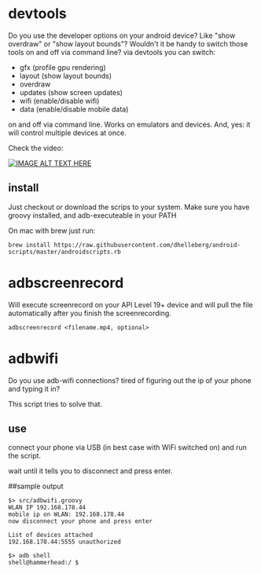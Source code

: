 # devtools

Do you use the developer options on your android device? Like "show overdraw" or "show layout bounds"?
Wouldn't it be handy to switch those tools on and off via command line?
via devtools you can switch:
* gfx (profile gpu rendering)
* layout (show layout bounds)
* overdraw
* updates (show screen updates)
* wifi (enable/disable wifi)
* data (enable/disable mobile data)

on and off via command line.
Works on emulators and devices. And, yes: it will control multiple devices at once.

Check the video:
 
[![IMAGE ALT TEXT HERE](http://img.youtube.com/vi/GOJaOsJ0BJs/0.jpg)](http://www.youtube.com/watch?v=GOJaOsJ0BJs)

## install

Just checkout or download the scrips to your system. 
Make sure you have groovy installed, and adb-executeable in your PATH

On mac with brew just run:

    brew install https://raw.githubusercontent.com/dhelleberg/android-scripts/master/androidscripts.rb

# adbscreenrecord

Will execute screenrecord on your API Level 19+ device and will pull the file automatically after you finish the screenrecording.

    adbscreenrecord <filename.mp4, optional>

# adbwifi

Do you use adb-wifi connections? tired of figuring out the ip of your phone and typing it in? 
 
This script tries to solve that.


## use

connect your phone via USB (in best case with WiFi switched on) and run the script.

wait until it tells you to disconnect and press enter.

##sample output


    $> src/adbwifi.groovy
    WLAN IP 192.168.178.44
    mobile ip on WLAN: 192.168.178.44
    now disconnect your phone and press enter

    List of devices attached
    192.168.178.44:5555	unauthorized

    $> adb shell
    shell@hammerhead:/ $
